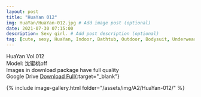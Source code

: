 ```yaml
---
layout: post
title: "HuaYan 012"
img: HuaYan/HuaYan-012.jpg # Add image post (optional)
date: 2021-07-30 07:15:00
description: Sexy girl. # Add post description (optional)
tag: [cute, sexy, HuaYan, Indoor, Bathtub, Outdoor, Bodysuit, Underwear, Cosplay, Big Tits, Tattoo]
---
```

HuaYan Vol.012  
Model: 沈蜜桃off  
Images in download package have full quality                    
Google Drive [Download Full](http://gestyy.com/eoAGQJ){:target="_blank"}

{% include image-gallery.html folder="/assets/img/A2/HuaYan-012/" %}
